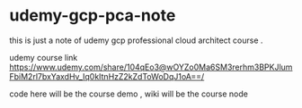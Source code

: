 # udemy-gcp-pca-note

this is just a note of udemy gcp professional cloud architect course .

udemy course link 
https://www.udemy.com/share/104qEo3@wOYZo0Ma6SM3rerhm3BPKJlumFbiM2rl7bxYaxdHv_Iq0kItnHzZ2kZdToWoDqJ1oA==/


code here will be the course demo , wiki will be the course node
